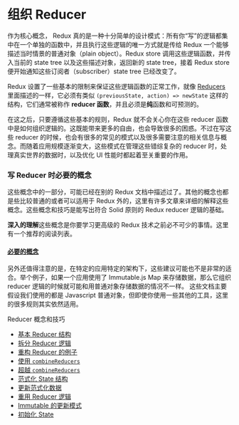 # 组织 Reducer

作为核心概念， Redux 真的是一种十分简单的设计模式：所有你“写”的逻辑都集中在一个单独的函数中，并且执行这些逻辑的唯一方式就是传给 Redux 一个能够描述当时情景的普通对象（plain object）。Redux store 调用这些逻辑函数，并传入当前的 state tree 以及这些描述对象，返回新的 state tree，接着 Redux store 便开始通知这些订阅者（subscriber）state tree 已经改变了。

Redux 设置了一些基本的限制来保证这些逻辑函数的正常工作，就像 [Reducers](../basics/Reducers.md) 里面描述的一样，它必须有类似 `(previousState, action) => newState` 这样的结构，它们通常被称作 **reducer 函数**，并且必须是**纯**函数和可预测的。

在这之后，只要遵循这些基本的规则，Redux 就不会关心你在这些 reducer 函数中是如何组织逻辑的。这既能带来更多的自由，也会导致很多的困惑。不过在写这些 reducer 的时候，也会有很多的常见的模式以及很多需要注意的相关信息与概念。而随着应用规模逐渐变大，这些模式在管理这些错综复杂的 reducer 时，处理真实世界的数据时，以及优化 UI 性能时都起着至关重要的作用。

### 写 Reducer 时必要的概念

这些概念中的一部分，可能已经在别的 Redux 文档中描述过了。其他的概念也都是些比较普通的或者可以适用于 Redux 外的，这里有许多文章来详细的解释这些概念。这些概念和技巧是能写出符合 Solid 原则的 Redux reducer 逻辑的基础。

**深入的理解**这些概念是你要学习更高级的 Redux 技术之前必不可少的事情。这里有一个推荐的阅读列表。

#### [必要的概念](./reducers/PrerequisiteConcepts.md)

另外还值得注意的是，在特定的应用特定的架构下，这些建议可能也不是非常的适合。举个例子，如果一个应用使用了 Immutable.js Map 来存储数据，那么它组织 reducer 逻辑的时候就可能和用普通对象存储数据的情况不一样。 这些文档主要假设我们使用的都是 Javascript 普通对象，但即使你使用一些其他的工具，这里的很多规则其实依然适用。

Reducer 概念和技巧

- [基本 Reducer 结构](./reducers/BasicReducerStructure.md)
- [拆分 Reducer 逻辑](./reducers/SplittingReducerLogic.md)
- [重构 Reducer 的例子](./reducers/RefactoringReducersExample.md)
- [使用 `combineReducers`](./reducers/UsingCombineReducers.md)
- [超越 `combineReducers`](./reducers/BeyondCombineReducers.md)
- [范式化 State 结构](./reducers/NormalizingStateShape.md)
- [更新范式化数据](./reducers/UpdatingNormalizedData.md)
- [重用 Reducer 逻辑](./reducers/ReusingReducerLogic.md)
- [Immutable 的更新模式](./reducers/ImmutableUpdatePatterns.md)
- [初始化 State](./reducers/InitializingState.md)
